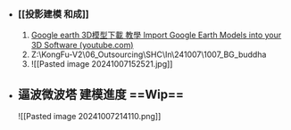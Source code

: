 - ### [[投影建模 和成]]
	1. [Google earth 3D模型下載 教學  Import Google Earth Models into your 3D Software (youtube.com)](https://www.youtube.com/watch?v=7YRusnTWXjw)
	2. Z:\KongFu-V2\06_Outsourcing\SHC\In\241007\1007_BG_buddha
	3.  ![[Pasted image 20241007152521.jpg]]



- ## 逼波微波塔 建模進度 ==Wip==
	![[Pasted image 20241007214110.png]]